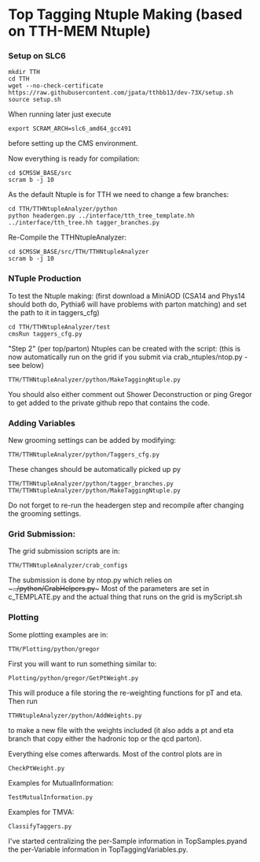 Top Tagging Ntuple Making (based on TTH-MEM Ntuple)
==============

### Setup on SLC6
~~~
mkdir TTH
cd TTH
wget --no-check-certificate https://raw.githubusercontent.com/jpata/tthbb13/dev-73X/setup.sh
source setup.sh
~~~

When running later just execute
~~~
export SCRAM_ARCH=slc6_amd64_gcc491
~~~
before setting up the CMS environment.

Now everything is ready for compilation:
~~~
cd $CMSSW_BASE/src
scram b -j 10
~~~

As the default Ntuple is for TTH we need to change a few branches:
~~~
cd TTH/TTHNtupleAnalyzer/python
python headergen.py ../interface/tth_tree_template.hh ../interface/tth_tree.hh tagger_branches.py
~~~

Re-Compile the TTHNtupleAnalyzer:
~~~
cd $CMSSW_BASE/src/TTH/TTHNtupleAnalyzer
scram b -j 10
~~~




### NTuple Production


To test the Ntuple making:
(first download a MiniAOD (CSA14 and Phys14 should both do, Pythia6 will have problems with parton matching) and set the path to it in taggers_cfg)
~~~
cd TTH/TTHNtupleAnalyzer/test
cmsRun taggers_cfg.py
~~~

"Step 2" (per top/parton) Ntuples can be created with the script:
(this is now automatically run on the grid if you submit via crab_ntuples/ntop.py - see below)
~~~
TTH/TTHNtupleAnalyzer/python/MakeTaggingNtuple.py
~~~

You should also either comment out Shower Deconstruction or ping Gregor to get added to the private github repo that contains the code.

### Adding Variables

New grooming settings can be added by modifying:
~~~
TTH/TTHNtupleAnalyzer/python/Taggers_cfg.py
~~~

These changes should be automatically picked up py

~~~
TTH/TTHNtupleAnalyzer/python/tagger_branches.py
TTH/TTHNtupleAnalyzer/python/MakeTaggingNtuple.py
~~~

Do not forget to re-run the headergen step and recompile after changing the grooming settings.


### Grid Submission:
The grid submission scripts are in: 
~~~
TTH/TTHNtupleAnalyzer/crab_configs
~~~

The submission is done by ntop.py which relies on ~~~../python/CrabHelpers.py~~~ Most of the parameters are set in c_TEMPLATE.py and the actual thing that runs on the grid is myScript.sh

### Plotting

Some plotting examples are in:
~~~
TTH/Plotting/python/gregor
~~~

First you will want to run something similar to:
~~~
Plotting/python/gregor/GetPtWeight.py
~~~

This will produce a file storing the re-weighting functions for pT and eta. Then run
~~~
TTHNtupleAnalyzer/python/AddWeights.py
~~~
to make a new file with the weights included (it also adds a pt and eta branch that copy either the hadronic top or the qcd parton).

Everything else comes afterwards.
Most of the control plots are in
~~~
CheckPtWeight.py
~~~
Examples for MutualInformation:
~~~
TestMutualInformation.py
~~~
Examples for TMVA:
~~~
ClassifyTaggers.py
~~~

I've started centralizing the per-Sample information in TopSamples.pyand the per-Variable information in TopTaggingVariables.py.




